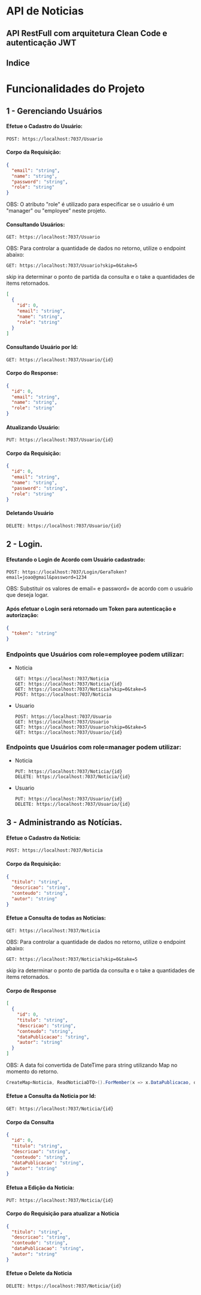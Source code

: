 # API de Noticias
## API RestFull com arquitetura Clean Code e autenticação JWT

## Indice

# Funcionalidades do Projeto

## 1 - Gerenciando Usuários
#### Efetue o Cadastro do Usuário:
```
POST: https://localhost:7037/Usuario
```
#### Corpo da Requisição:
```json
{
  "email": "string",
  "name": "string",
  "password": "string",
  "role": "string"
}
```
OBS: O atributo "role" é utilizado para especificar se o usuário é um "manager" ou "employee" neste projeto.

#### Consultando Usuários:
```
GET: https://localhost:7037/Usuario
```
OBS: Para controlar a quantidade de dados no retorno, utilize o endpoint abaixo:
```
GET: https://localhost:7037/Usuario?skip=0&take=5
```
skip ira determinar o ponto de partida da consulta e o take a quantidades de items retornados.
```json
[
  {
    "id": 0,
    "email": "string",
    "name": "string",
    "role": "string"
  }
]
```

#### Consultando Usuário por Id:
```
GET: https://localhost:7037/Usuario/{id}
```
#### Corpo do Response:
```json
{
  "id": 0,
  "email": "string",
  "name": "string",
  "role": "string"
}
```

#### Atualizando Usuário:
```
PUT: https://localhost:7037/Usuario/{id}
```
#### Corpo da Requisição:
```json
{
  "id": 0,
  "email": "string",
  "name": "string",
  "password": "string",
  "role": "string"
}
```

#### Deletando Usuário
```
DELETE: https://localhost:7037/Usuario/{id}
```

## 2 - Login.
#### Efeutando o Login de Acordo com Usuário cadastrado:
```
POST: https://localhost:7037/Login/GeraToken?email=joao@gmail&password=1234
```
OBS: Substituir os valores de email= e password= de acordo com o usuário que deseja logar.
#### Após efetuar o Login será retornado um Token para autenticação e autorização:
```json
{
  "token": "string"
}
```
### Endpoints que Usuários com role=employee podem utilizar:
- Noticia
  ```
  GET: https://localhost:7037/Noticia
  GET: https://localhost:7037/Noticia/{id}
  GET: https://localhost:7037/Noticia?skip=0&take=5
  POST: https://localhost:7037/Noticia
  ```
- Usuario
  ```
  POST: https://localhost:7037/Usuario
  GET: https://localhost:7037/Usuario
  GET: https://localhost:7037/Usuario?skip=0&take=5
  GET: https://localhost:7037/Usuario/{id}
  ```
### Endpoints que Usuários com role=manager podem utilizar:
- Noticia
  ```
  PUT: https://localhost:7037/Noticia/{id}
  DELETE: https://localhost:7037/Noticia/{id}
  ```
- Usuario
  ```
  PUT: https://localhost:7037/Usuario/{id}
  DELETE: https://localhost:7037/Usuario/{id}
  ```
  
## 3 - Administrando as Notícias.
#### Efetue o Cadastro da Noticia:
```
POST: https://localhost:7037/Noticia
```
#### Corpo da Requisição:
```json
{
  "titulo": "string",
  "descricao": "string",
  "conteudo": "string",
  "autor": "string"
}
```

#### Efetue a Consulta de todas as Noticias:
```
GET: https://localhost:7037/Noticia
```
OBS: Para controlar a quantidade de dados no retorno, utilize o endpoint abaixo:
```
GET: https://localhost:7037/Noticia?skip=0&take=5
```
skip ira determinar o ponto de partida da consulta e o take a quantidades de items retornados.
#### Corpo de Response
```json
[
  {
    "id": 0,
    "titulo": "string",
    "descricao": "string",
    "conteudo": "string",
    "dataPublicacao": "string",
    "autor": "string"
  }
]
```
OBS: A data foi convertida de DateTime para string utilizando Map no momento do retorno.
```C#
CreateMap<Noticia, ReadNoticiaDTO>().ForMember(x => x.DataPublicacao, opt => opt.MapFrom(src => ((DateTime)src.DataPublicacao).ToString("dd/MM/yyyy")));
```

#### Efetue a Consulta da Noticia por Id:
```
GET: https://localhost:7037/Noticia/{id}
```
#### Corpo da Consulta
```json
{
  "id": 0,
  "titulo": "string",
  "descricao": "string",
  "conteudo": "string",
  "dataPublicacao": "string",
  "autor": "string"
}
```

#### Efetua a Edição da Noticia:
```
PUT: https://localhost:7037/Noticia/{id}
```
#### Corpo do Requisição para atualizar a Noticia
```json
{
  "titulo": "string",
  "descricao": "string",
  "conteudo": "string",
  "dataPublicacao": "string",
  "autor": "string"
}
```

#### Efetue o Delete da Noticia
```
DELETE: https://localhost:7037/Noticia/{id}
```
